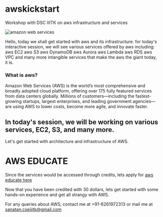 # awskickstart
Workshop with DSC IIITK on aws infrastructure and services

   ![amazon web services](https://yt3.ggpht.com/-kLxukT5wJ9U/AAAAAAAAAAI/AAAAAAAAAAA/TWoI-d9ak2Y/s900-c-k-no-mo-rj-c0xffffff/photo.jpg)

Hello, today we shall get started with aws and its infrastructure.
for today's interactive session, we will see various services offered by aws including:
aws EC2
aws S3
aws DynamoDB
aws Aurora
aws Lambda
aws RDS
aws VPC
and many more intangible services that make the aws the giant today, it is.

### What is aws?
Amazon Web Services (AWS) is the world’s most comprehensive and broadly adopted cloud platform, offering over 175 fully featured services from data centers globally. Millions of customers—including the fastest-growing startups, largest enterprises, and leading government agencies—are using AWS to lower costs, become more agile, and innovate faster.

## In today's session, we will be working on various services, EC2, S3, and many more.

Let's get started with architecture and infrastructure of AWS.

# AWS EDUCATE
Since the services would be accessed through credits, lets apply for [aws educate here](https://www.awseducate.com/registration#INFO-Student)

Now that you have been credited with 30 dollars, lets get started with some hands-on experience and get all strangy with AWS.







For any queries about AWS, contact me at +91-6261972313 or mail me at sanatan.cseiiitk@gmail.com
